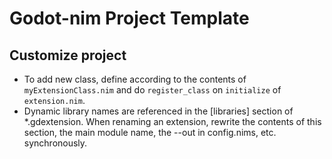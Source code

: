 # Godot-nim Project Template

## Customize project

* To add new class, define according to the contents of `myExtensionClass.nim` and do `register_class` on `initialize` of `extension.nim`.
* Dynamic library names are referenced in the [libraries] section of *.gdextension. When renaming an extension, rewrite the contents of this section, the main module name, the --out in config.nims, etc. synchronously.